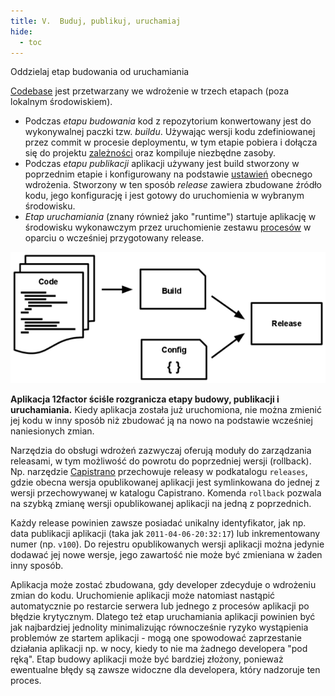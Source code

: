 ```yaml
---
title: V.  Buduj, publikuj, uruchamiaj
hide:
  - toc
---
```

Oddzielaj etap budowania od uruchamiania

[Codebase](./codebase.md) jest przetwarzany we wdrożenie w trzech etapach (poza lokalnym środowiskiem).

* Podczas *etapu budowania* kod z repozytorium konwertowany jest do wykonywalnej paczki tzw. *buildu*. Używając wersji kodu zdefiniowanej przez commit w procesie deploymentu, w tym etapie pobiera i dołącza się do projektu [zależności](./dependencies.md) oraz kompiluje niezbędne zasoby.
* Podczas *etapu publikacji* aplikacji używany jest build stworzony w poprzednim etapie i konfigurowany na podstawie [ustawień](./config.md) obecnego wdrożenia.  Stworzony w ten sposób *release* zawiera zbudowane źródło kodu, jego konfigurację i jest gotowy do uruchomienia w wybranym środowisku.
* *Etap uruchamiania* (znany również jako "runtime") startuje aplikację w środowisku wykonawczym przez uruchomienie zestawu [procesów](./processes.md) w oparciu o wcześniej przygotowany release.

![Kod staje się buildem, jeśli zostanie połączony z konfiguracją by stworzyć release](images/release.png)

**Aplikacja 12factor ściśle rozgranicza etapy budowy, publikacji i uruchamiania.**  Kiedy aplikacja została już uruchomiona, nie można zmienić jej kodu w inny sposób niż zbudować ją na nowo na podstawie wcześniej naniesionych zmian.

Narzędzia do obsługi wdrożeń zazwyczaj oferują moduły do zarządzania releasami, w tym możliwość do powrotu do poprzedniej wersji (rollback). Np. narzędzie [Capistrano](https://github.com/capistrano/capistrano/wiki) przechowuje releasy w podkatalogu `releases`, gdzie obecna wersja opublikowanej aplikacji jest symlinkowana do jednej z wersji przechowywanej w katalogu Capistrano. Komenda `rollback` pozwala na szybką zmianę  wersji opublikowanej aplikacji na jedną z poprzednich.

Każdy release powinien zawsze posiadać unikalny identyfikator, jak np. data publikacji aplikacji (taka jak `2011-04-06-20:32:17`) lub inkrementowany numer (np. `v100`). Do rejestru opublikowanych wersji aplikacji można jedynie dodawać jej nowe wersje, jego zawartość nie może być zmieniana w żaden inny sposób.

Aplikacja może zostać zbudowana, gdy developer zdecyduje o wdrożeniu zmian do kodu. Uruchomienie aplikacji może natomiast nastąpić automatycznie po restarcie serwera lub jednego z procesów aplikacji po błędzie krytycznym. Dlatego też etap uruchamiania aplikacji powinien być jak najbardziej jednolity minimalizując równocześnie ryzyko wystąpienia problemów ze startem aplikacji - mogą one spowodować zaprzestanie działania aplikacji np. w nocy, kiedy to nie ma żadnego developera "pod ręką". Etap budowy aplikacji może być bardziej złożony, ponieważ ewentualne błędy są zawsze widoczne dla developera, który nadzoruje ten proces.
